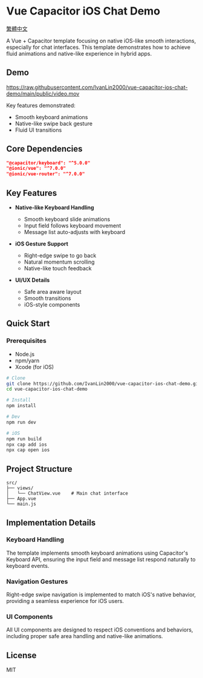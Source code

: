 # Vue Capacitor iOS Chat Demo

[繁體中文](./README.zh-TW.md)

A Vue + Capacitor template focusing on native iOS-like smooth interactions, especially for chat interfaces. This template demonstrates how to achieve fluid animations and native-like experience in hybrid apps.

## Demo

https://raw.githubusercontent.com/IvanLin2000/vue-capacitor-ios-chat-demo/main/public/video.mov

Key features demonstrated:
- Smooth keyboard animations
- Native-like swipe back gesture
- Fluid UI transitions

## Core Dependencies

```json
"@capacitor/keyboard": "^5.0.0"
"@ionic/vue": "^7.0.0"
"@ionic/vue-router": "^7.0.0"
```

## Key Features

- **Native-like Keyboard Handling**
  - Smooth keyboard slide animations
  - Input field follows keyboard movement
  - Message list auto-adjusts with keyboard

- **iOS Gesture Support**
  - Right-edge swipe to go back
  - Natural momentum scrolling
  - Native-like touch feedback

- **UI/UX Details**
  - Safe area aware layout
  - Smooth transitions
  - iOS-style components

## Quick Start

### Prerequisites
- Node.js
- npm/yarn
- Xcode (for iOS)

```bash
# Clone
git clone https://github.com/IvanLin2000/vue-capacitor-ios-chat-demo.git
cd vue-capacitor-ios-chat-demo

# Install
npm install

# Dev
npm run dev

# iOS
npm run build
npx cap add ios
npx cap open ios
```

## Project Structure

```
src/
├── views/
│   └── ChatView.vue    # Main chat interface
├── App.vue
└── main.js
```

## Implementation Details

### Keyboard Handling
The template implements smooth keyboard animations using Capacitor's Keyboard API, ensuring the input field and message list respond naturally to keyboard events.

### Navigation Gestures
Right-edge swipe navigation is implemented to match iOS's native behavior, providing a seamless experience for iOS users.

### UI Components
All UI components are designed to respect iOS conventions and behaviors, including proper safe area handling and native-like animations.

## License

MIT